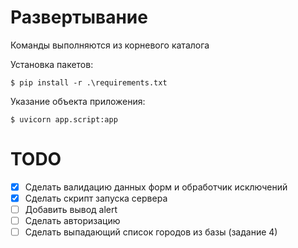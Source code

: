 # Развертывание
Команды выполняются из корневого каталога 

Установка пакетов:
```
$ pip install -r .\requirements.txt
```

Указание объекта приложения:
```
$ uvicorn app.script:app
```

# TODO

- [x] Сделать валидацию данных форм и обработчик исключений
- [x] Сделать скрипт запуска сервера
- [ ] Добавить вывод alert
- [ ] Сделать авторизацию
- [ ] Сделать выпадающий список городов из базы (задание 4)